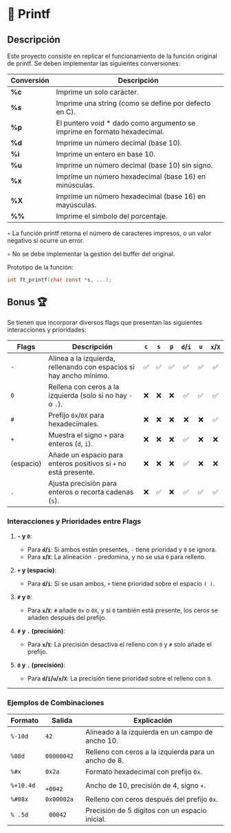 # 📝 Printf

## Descripción 

Este proyecto consiste en replicar el funcionamiento de la función original de printf. 
Se deben implementar las siguientes conversiones:

| Conversión  | Descripción														 			|
|-------|-----------------------------------------------------------------------------------|
| **%c** | Imprime un solo carácter.       													|
| **%s** | Imprime una string (como se define por defecto en C).											|
| **%p** | El puntero void * dado como argumento se imprime en formato hexadecimal.								|
| **%d** | Imprime un número decimal (base 10).																	|
| **%i** | Imprime un entero en base 10.               											|
| **%u** | Imprime un número decimal (base 10) sin signo.               									|
| **%x** | Imprime un número hexadecimal (base 16) en minúsculas.                				|
| **%X** | Imprime un número hexadecimal (base 16) en mayúsculas.                				|
| **%%** | Imprime el símbolo del porcentaje.                 											|

◦ La función printf retorna el número de caracteres impresos, o un valor negativo si ocurre un error.

◦ No se debe implementar la gestión del buffer del original.

Prototipo de la función:

```C
int ft_printf(char const *s, ...);
```

## Bonus 🏆

Se tienen que incorporar diversos flags que presentan las siguientes interacciones y prioridades:

| **Flags** | **Descripción** | **`c`** | **`s`** | **`p`** | **`d`/`i`** | **`u`** | **`x`/`X`** |
|---|---|:---:|:---:|:---:|:---:|:---:|:---:|
| `-` | Alinea a la izquierda, rellenando con espacios si hay ancho mínimo. | ✅ | ✅ | ✅ | ✅ | ✅ | ✅ |
| `0` | Rellena con ceros a la izquierda (solo si no hay `-` o `.`). | ❌ | ❌ | ❌ | ✅ | ✅ | ✅ |
| `#` | Prefijo `0x`/`0X` para hexadecimales. | ❌ | ❌ | ❌ | ❌ | ❌ | ✅ |
| `+` | Muestra el signo `+` para enteros (`d`, `i`). | ❌ | ❌ | ❌ | ✅ | ❌ | ❌ |
| (espacio) | Añade un espacio para enteros positivos si `+` no está presente. | ❌ | ❌ | ❌ | ✅ | ❌ | ❌ |
| `.` | Ajusta precisión para enteros o recorta cadenas (`s`). | ❌ | ✅ | ❌ | ✅ | ✅ | ✅ |

### Interacciones y Prioridades entre Flags

1. **`-` y `0`**:
   - Para **`d`/`i`**: Si ambos están presentes, `-` tiene prioridad y `0` se ignora.
   - Para **`x`/`X`**: La alineación `-` predomina, y no se usa `0` para relleno.
  
2. **`+` y (espacio)**:
   - Para **`d`/`i`**: Si se usan ambos, `+` tiene prioridad sobre el espacio `( )`.

3. **`#` y `0`**:
   - Para **`x`/`X`**: `#` añade `0x` o `0X`, y si `0` también está presente, los ceros se añaden después del prefijo.

4. **`#` y `.` (precisión)**:
   - Para **`x`/`X`**: La precisión desactiva el relleno con `0` y `#` solo añade el prefijo.

5. **`0` y `.` (precisión)**:
   - Para **`d`/`i`/`u`/`x`/`X`**: La precisión tiene prioridad sobre el relleno con `0`.

---

### Ejemplos de Combinaciones

| **Formato** | **Salida** | **Explicación** |
|---|---|---|
| `%-10d` | `42        ` | Alineado a la izquierda en un campo de ancho 10. |
| `%08d` | `00000042` | Relleno con ceros a la izquierda para un ancho de 8. |
| `%#x` | `0x2a` | Formato hexadecimal con prefijo `0x`. |
| `%+10.4d` | `     +0042` | Ancho de 10, precisión de 4, signo `+`. |
| `%#08x` | `0x00002a` | Relleno con ceros después del prefijo `0x`. |
| `% .5d` | ` 00042` | Precisión de 5 dígitos con un espacio inicial. |
